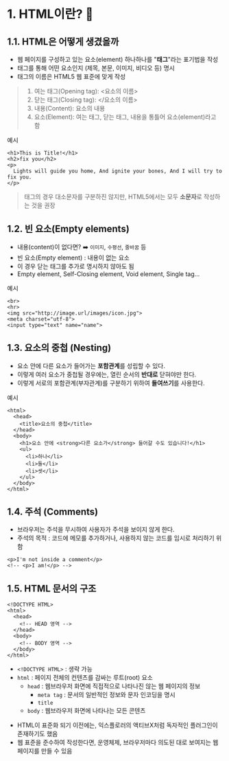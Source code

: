 # 1. HTML이란? 🤔

## 1.1. HTML은 어떻게 생겼을까

- 웹 페이지를 구성하고 있는 요소(element) 하나하나를 "**태그**"라는 표기법을 작성
- 태그를 통해 어떤 요소인지 (제목, 본문, 이미지, 비디오 등) 명시
- 태그의 이름은 HTML5 웹 표준에 맞게 작성

> 1. 여는 태그(Opening tag): <요소의 이름><br>
> 2. 닫는 태그(Closing tag): </요소의 이름><br>
> 3. 내용(Content): 요소의 내용<br>
> 4. 요소(Element): 여는 태그, 닫는 태그, 내용을 통틀어 요소(element)라고 함

예시
```
<h1>This is Title!</h1>
<h2>fix you</h2>
<p>
  Lights will guide you home, And ignite your bones, And I will try to fix you.
</p>
```

> 태그의 경우 대소문자를 구분하진 않지만, HTML5에서는 모두 **소문자**로 작성하는 것을 권장


## 1.2. 빈 요소(Empty elements)

- 내용(content)이 없다면? ➡️ `이미지`, `수평선`, `줄바꿈` 등
- 빈 요소(Empty element) : 내용이 없는 요소
- 이 경우 닫는 태그를 추가로 명시하지 않아도 됨
- Empty element, Self-Closing element, Void element, Single tag...

예시
```
<br>
<hr>
<img src="http://image.url/images/icon.jpg">
<meta charset="utf-8">
<input type="text" name="name">
```

## 1.3. 요소의 중첩 (Nesting)

- 요소 안에 다른 요소가 들어가는 **포함관계**를 성립할 수 있다.
- 이렇게 여러 요소가 중첩될 경우에는, 열린 순서의 **반대로** 닫혀야만 한다.
- 이렇게 서로의 포함관계(부자관계)를 구분하기 위하여 **들여쓰기**를 사용한다.

예시
```
<html>
  <head>
    <title>요소의 중첩</title>
  </head>
  <body>
    <h1>요소 안에 <strong>다른 요소가</strong> 들어갈 수도 있습니다!</h1>
    <ul>
      <li>하나</li>
      <li>둘</li>
      <li>셋</li>
    </ul>
  </body>
</html>
```

## 1.4. 주석 (Comments)

- 브라우저는 주석을 무시하여 사용자가 주석을 보이지 않게 한다.
- 주석의 목적 : 코드에 메모를 추가하거나, 사용하지 않는 코드를 임시로 처리하기 위함

```
<p>I'm not inside a comment</p>
<!-- <p>I am!</p> -->
```

## 1.5. HTML 문서의 구조

```
<!DOCTYPE HTML>
<html>
  <head>
    <!-- HEAD 영역 -->
  </head>
  <body>
    <!-- BODY 영역 -->
  </body>
</html>
```

* ```<!DOCTYPE HTML>``` : 생략 가능
* ```html``` : 페이지 전체의 컨텐츠를 감싸는 루트(root) 요소
  - ```head``` : 웹브라우저 화면에 직접적으로 나타나진 않는 웹 페이지의 정보
    + ```meta tag``` : 문서의 일반적인 정보와 문자 인코딩을 명시
    + ```title```
  - ```body``` : 웹브라우저 화면에 나타나는 모든 콘텐츠
- HTML이 표준화 되기 이전에는, 익스플로러의 액티브X처럼 독자적인 플러그인이 존재하기도 했음
- 웹 표준을 준수하여 작성한다면, 운영체제, 브라우저마다 의도된 대로 보여지는 웹 페이지를 만들 수 있음